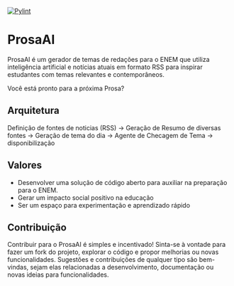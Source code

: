 [![Pylint](https://github.com/cmagnobarbosa/prosaAI/actions/workflows/pylint.yml/badge.svg?branch=main)](https://github.com/cmagnobarbosa/prosaAI/actions/workflows/pylint.yml)
# ProsaAI

ProsaAI é um gerador de temas de redações para o ENEM que utiliza inteligência artificial e notícias atuais em formato RSS para inspirar estudantes com temas relevantes e contemporâneos.

Você está pronto para a próxima Prosa?

## Arquitetura

Definição de fontes de noticias (RSS) -> Geração de Resumo de diversas fontes -> Geração de tema do dia -> Agente de Checagem de Tema -> disponibilização

## Valores

- Desenvolver uma solução de código aberto para auxiliar na preparação para o ENEM.
- Gerar um impacto social positivo na educação
- Ser um espaço para experimentação e aprendizado rápido 

## Contribuição

Contribuir para o ProsaAI é simples e incentivado! Sinta-se à vontade para fazer um fork do projeto, explorar o código e propor melhorias ou novas funcionalidades. Sugestões e contribuições de qualquer tipo são bem-vindas, sejam elas relacionadas a desenvolvimento, documentação ou novas ideias para funcionalidades.

